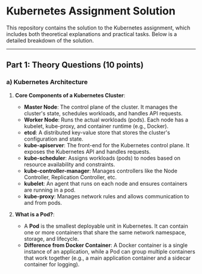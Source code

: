 # Kubernetes Assignment Solution

This repository contains the solution to the Kubernetes assignment, which includes both theoretical explanations and practical tasks. Below is a detailed breakdown of the solution.

---

## **Part 1: Theory Questions (10 points)**

### **a) Kubernetes Architecture**

1. **Core Components of a Kubernetes Cluster**:
   - **Master Node**: The control plane of the cluster. It manages the cluster's state, schedules workloads, and handles API requests.
   - **Worker Node**: Runs the actual workloads (pods). Each node has a kubelet, kube-proxy, and container runtime (e.g., Docker).
   - **etcd**: A distributed key-value store that stores the cluster's configuration and state.
   - **kube-apiserver**: The front-end for the Kubernetes control plane. It exposes the Kubernetes API and handles requests.
   - **kube-scheduler**: Assigns workloads (pods) to nodes based on resource availability and constraints.
   - **kube-controller-manager**: Manages controllers like the Node Controller, Replication Controller, etc.
   - **kubelet**: An agent that runs on each node and ensures containers are running in a pod.
   - **kube-proxy**: Manages network rules and allows communication to and from pods.

2. **What is a Pod?**:
   - A **Pod** is the smallest deployable unit in Kubernetes. It can contain one or more containers that share the same network namespace, storage, and lifecycle.
   - **Difference from Docker Container**: A Docker container is a single instance of an application, while a Pod can group multiple containers that work together (e.g., a main application container and a sidecar container for logging).
